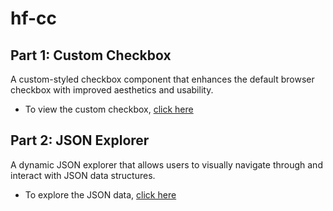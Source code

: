 # hf-cc

## Part 1: Custom Checkbox

A custom-styled checkbox component that enhances the default browser checkbox with improved aesthetics and usability.

- To view the custom checkbox, [click here](https://hendriknielaender.github.io/hf-cc/part1/) 

## Part 2: JSON Explorer

A dynamic JSON explorer that allows users to visually navigate through and interact with JSON data structures.

- To explore the JSON data, [click here](https://hendriknielaender.github.io/hf-cc/)
